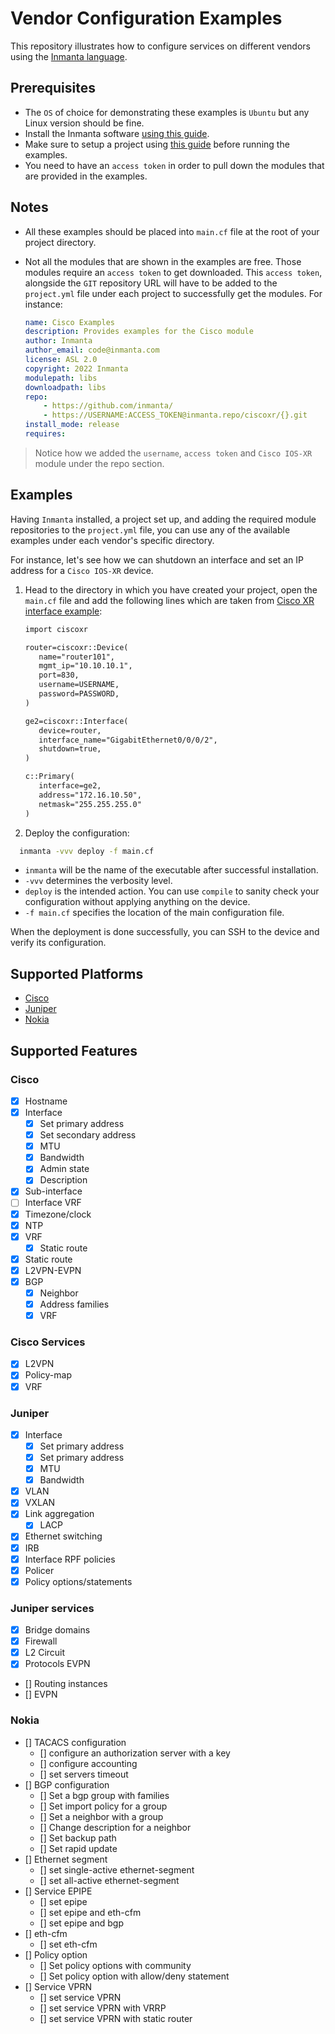 # Vendor Configuration Examples

This repository illustrates how to configure services on different vendors using the [Inmanta language](https://docs.inmanta.com/community/dev/language.html).

## Prerequisites

* The `OS` of choice for demonstrating these examples is `Ubuntu` but any Linux version should be fine.
* Install the Inmanta software [using this guide](https://docs.inmanta.com/community/latest/install/1-install-server.html#install-the-software).
* Make sure to setup a project using [this guide](https://docs.inmanta.com/community/latest/model_developers/configurationmodel.html) before running the examples.
* You need to have an `access token` in order to pull down the modules that are provided in the examples.

## Notes

* All these examples should be placed into `main.cf` file at the root of your project directory.

* Not all the modules that are shown in the examples are free. Those modules require an `access token` to get downloaded. This `access token`, alongside the `GIT` repository URL will have to be added to the `project.yml` file under each project to successfully get the modules. For instance:

  ```yaml
  name: Cisco Examples
  description: Provides examples for the Cisco module
  author: Inmanta
  author_email: code@inmanta.com
  license: ASL 2.0
  copyright: 2022 Inmanta
  modulepath: libs
  downloadpath: libs
  repo:
      - https://github.com/inmanta/
      - https://USERNAME:ACCESS_TOKEN@inmanta.repo/ciscoxr/{}.git
  install_mode: release
  requires:

  ```

> Notice how we added the `username`, `access token` and `Cisco IOS-XR` module under the repo section.

## Examples

Having `Inmanta` installed, a project set up, and adding the required module repositories to the `project.yml` file, you can use any of the available examples under each vendor's specific directory.

For instance, let's see how we can shutdown an interface and set an IP address for a `Cisco IOS-XR` device.

1) Head to the directory in which you have created your project, open the `main.cf` file and add the following lines which are taken from [Cisco XR interface example](Cisco/interface.cf):

   ```txt
   import ciscoxr

   router=ciscoxr::Device(
      name="router101",
      mgmt_ip="10.10.10.1",
      port=830,
      username=USERNAME,
      password=PASSWORD,
   )

   ge2=ciscoxr::Interface(
      device=router,
      interface_name="GigabitEthernet0/0/0/2",
      shutdown=true,
   )

   c::Primary(
      interface=ge2,
      address="172.16.10.50",
      netmask="255.255.255.0"
   )
   ```

2) Deploy the configuration:

  ```bash
    inmanta -vvv deploy -f main.cf
  ```

* `inmanta` will be the name of the executable after successful installation.
* `-vvv` determines the verbosity level.
* `deploy` is the intended action. You can use `compile` to sanity check your configuration without applying anything on the device.
* `-f main.cf` specifies the location of the main configuration file.

When the deployment is done successfully, you can SSH to the device and verify its configuration.

## Supported Platforms

* [Cisco](Cisco/README.md)
* [Juniper](Juniper/README.md)
* [Nokia](Nokia/README.md)

## Supported Features

### Cisco

* [x] Hostname
* [x] Interface
  * [x] Set primary address
  * [x] Set secondary address
  * [x] MTU
  * [x] Bandwidth
  * [x] Admin state
  * [x] Description
* [x] Sub-interface
* [ ] Interface VRF
* [x] Timezone/clock
* [x] NTP
* [x] VRF
  * [x] Static route
* [x] Static route
* [x] L2VPN-EVPN
* [x] BGP
  * [x] Neighbor
  * [x] Address families
  * [x] VRF

### Cisco Services

* [x] L2VPN
* [x] Policy-map
* [x] VRF

### Juniper

* [x] Interface
  * [x] Set primary address
  * [x] Set primary address
  * [x] MTU
  * [x] Bandwidth

* [x] VLAN
* [x] VXLAN
* [x] Link aggregation
  * [x] LACP
* [x] Ethernet switching
* [x] IRB
* [x] Interface RPF policies
* [x] Policer
* [x] Policy options/statements

### Juniper services

* [x] Bridge domains
* [x] Firewall
* [x] L2 Circuit
* [x] Protocols EVPN
* [] Routing instances
* [] EVPN

### Nokia

* [] TACACS configuration
  * [] configure an authorization server with a key
  * [] configure accounting
  * [] set servers timeout
* [] BGP configuration
  * [] Set a bgp group with families
  * [] Set import policy for a group
  * [] Set a neighbor with a group
  * [] Change description for a neighbor
  * [] Set backup path
  * [] Set rapid update
* [] Ethernet segment
  * [] set single-active ethernet-segment
  * [] set all-active ethernet-segment
* [] Service EPIPE
  * [] set epipe
  * [] set epipe and eth-cfm
  * [] set epipe and bgp
* [] eth-cfm
  * [] set eth-cfm
* [] Policy option
  * [] Set policy options with community
  * [] Set policy option with allow/deny statement
* [] Service VPRN
  * [] set service VPRN
  * [] set service VPRN with VRRP
  * [] set service VPRN with static router
